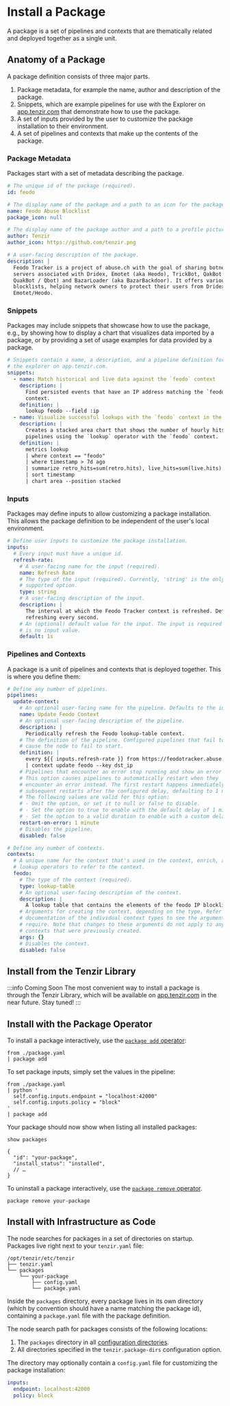 # Install a Package

A package is a set of pipelines and contexts that are thematically related and
deployed together as a single unit.

## Anatomy of a Package

A package definition consists of three major parts.

1. Package metadata, for example the name, author and description of the
   package.
2. Snippets, which are example pipelines for use with the Explorer on
   [app.tenzir.com](https://app.tenzir.com/explorer) that demonstrate how to use
   the package.
3. A set of inputs provided by the user to customize the package installation
   to their environment.
4. A set of pipelines and contexts that make up the contents of the package.

### Package Metadata

Packages start with a set of metadata describing the package.

```yaml
# The unique id of the package (required).
id: feodo

# The display name of the package and a path to an icon for the package.
name: Feodo Abuse Blocklist
package_icon: null

# The display name of the package author and a path to a profile picture.
author: Tenzir
author_icon: https://github.com/tenzir.png

# A user-facing description of the package.
description: |
  Feodo Tracker is a project of abuse.ch with the goal of sharing botnet C&C
  servers associated with Dridex, Emotet (aka Heodo), TrickBot, QakBot (aka
  QuakBot / Qbot) and BazarLoader (aka BazarBackdoor). It offers various
  blocklists, helping network owners to protect their users from Dridex and
  Emotet/Heodo.
```

### Snippets

Packages may include snippets that showcase how to use the package, e.g., by
showing how to display a chart that visualizes data imported by a package, or by
providing a set of usage examples for data provided by a package.

```yaml
# Snippets contain a name, a description, and a pipeline definition for use with
# the explorer on app.tenzir.com.
snippets:
  - name: Match historical and live data against the `feodo` context
    description: |
      Find persisted events that have an IP address matching the `feodo`
      context.
    definition: |
      lookup feodo --field :ip
  - name: Visualize successful lookups with the `feodo` context in the last week
    description: |
      Creates a stacked area chart that shows the number of hourly hits of
      pipelines using the `lookup` operator with the `feodo` context.
    definition: |
      metrics lookup
      | where context == "feodo"
      | where timestamp > 7d ago
      | summarize retro_hits=sum(retro.hits), live_hits=sum(live.hits) by timestamp resolution 1h
      | sort timestamp
      | chart area --position stacked
```

### Inputs

Packages may define inputs to allow customizing a package installation. This
allows the package definition to be independent of the user's local environment.

```yaml
# Define user inputs to customize the package installation.
inputs:
  # Every input must have a unique id.
  refresh-rate:
    # A user-facing name for the input (required).
    name: Refresh Rate
    # The type of the input (required). Currently, 'string' is the only
    # supported option.
    type: string
    # A user-facing description of the input.
    description: |
      The interval at which the Feodo Tracker context is refreshed. Defaults to
      refreshing every second.
    # An (optional) default value for the input. The input is required if there
    # is no input value.
    default: 1s
```

### Pipelines and Contexts

A package is a unit of pipelines and contexts that is deployed together. This is
where you define them:

```yaml
# Define any number of pipelines.
pipelines:
  update-context:
    # An optional user-facing name for the pipeline. Defaults to the id.
    name: Update Feodo Context
    # An optional user-facing description of the pipeline.
    description: |
      Periodically refresh the Feodo lookup-table context.
    # The definition of the pipeline. Configured pipelines that fail to start
    # cause the node to fail to start.
    definition: |
      every ${{ inputs.refresh-rate }} from https://feodotracker.abuse.ch/downloads/ipblocklist_aggressive.csv read csv --allow-comments
      | context update feodo --key dst_ip
    # Pipelines that encounter an error stop running and show an error state.
    # This option causes pipelines to automatically restart when they
    # encounter an error instead. The first restart happens immediately, and
    # subsequent restarts after the configured delay, defaulting to 1 minute.
    # The following values are valid for this option:
    # - Omit the option, or set it to null or false to disable.
    # - Set the option to true to enable with the default delay of 1 minute.
    # - Set the option to a valid duration to enable with a custom delay.
    restart-on-error: 1 minute
    # Disables the pipeline.
    disabled: false

# Define any number of contexts.
contexts:
  # A unique name for the context that's used in the context, enrich, and
  # lookup operators to refer to the context.
  feodo:
    # The type of the context (required).
    type: lookup-table
    # An optional user-facing description of the context.
    description: |
      A lookup table that contains the elements of the feodo IP blocklist.
    # Arguments for creating the context, depending on the type. Refer to the
    # documentation of the individual context types to see the arguments they
    # require. Note that changes to these arguments do not apply to any
    # contexts that were previously created.
    args: {}
    # Disables the context.
    disabled: false
```

## Install from the Tenzir Library

:::info Coming Soon
The most convenient way to install a package is through the Tenzir Library,
which will be available on [app.tenzir.com](https://app.tenzir.com) in the near
future. Stay tuned!
:::

## Install with the Package Operator

To install a package interactively, use the [`package add`
operator](../operators/package.md):

```
from ./package.yaml
| package add
```

To set package inputs, simply set the values in the pipeline:

```
from ./package.yaml
| python '
  self.config.inputs.endpoint = "localhost:42000"
  self.config.inputs.policy = "block"
'
| package add
```

Your package should now show when listing all installed packages:

```
show packages
```

```json5
{
  "id": "your-package",
  "install_status": "installed",
  // …
}
```

To uninstall a package interactively, use the [`package remove`
operator](../operators/package.md).

```
package remove your-package
```

## Install with Infrastructure as Code

The node searches for packages in a set of directories on startup. Packages live
right next to your `tenzir.yaml` file:

```
/opt/tenzir/etc/tenzir
├── tenzir.yaml
└── packages
    └── your-package
        ├── config.yaml
        └── package.yaml
```

Inside the `packages` directory, every package lives in its own directory (which
by convention should have a name matching the package id), containing a
`package.yaml` file with the package definition.

The node search path for packages consists of the following locations:
1. The `packages` directory in all [configuration
   directories](../configuration.md#configuration-files).
2. All directories specified in the `tenzir.package-dirs` configuration option.

The directory may optionally contain a `config.yaml` file for customizing the
package installation:

```yaml
inputs:
  endpoint: localhost:42000
  policy: block
```
